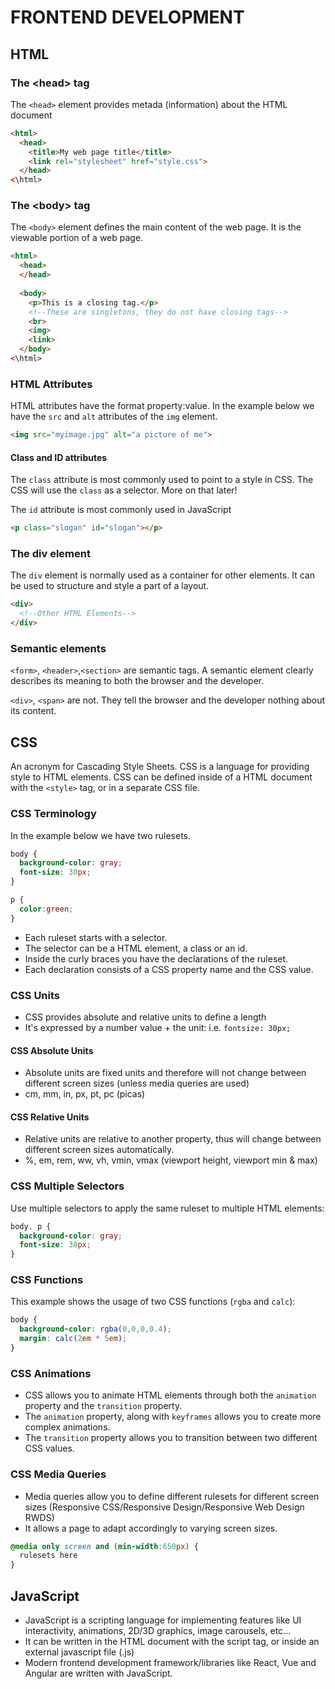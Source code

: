 # FRONTEND DEVELOPMENT

## HTML

### The \<head\> tag

The `<head>` element provides metada (information) about the HTML document

``` html
<html>
  <head>
    <title>My web page title</title>
    <link rel="stylesheet" href="style.css">
  </head>
<\html>
```

### The \<body\> tag

The `<body>` element defines the main content of the web page. It is the viewable portion of a web page.

``` html
<html>
  <head>
  </head>
    
  <body>
    <p>This is a closing tag.</p>
    <!--These are singletons, they do not have closing tags-->
    <br> 
    <img>
    <link>
  </body>
<\html>
```

### HTML Attributes

HTML attributes have the format property:value. In the example below we have the `src` and `alt` attributes of the `img` element.

``` html
<img src="myimage.jpg" alt="a picture of me">
```

####  Class and ID attributes

The `class` attribute is most commonly used to point to a style in CSS. The CSS will use the `class` as a selector. More on that later!

The `id` attribute is most commonly used in JavaScript


``` html
<p class="slogan" id="slogan"></p>
```

### The div element

The `div` element is normally used as a container for other elements. It can be used to structure and style a part of a layout.

``` html
<div>
  <!--Other HTML Elements-->
</div>
```
### Semantic elements

`<form>`, `<header>`,`<section>` are semantic tags. A semantic element clearly describes its meaning to both the browser and the developer.

`<div>`, `<span>` are not. They tell the browser and the developer nothing about its content.

## CSS

An acronym for Cascading Style Sheets. CSS is a language for providing style to HTML elements. CSS can be defined inside of a HTML document with the `<style>` tag, or in a separate CSS file.

### CSS Terminology

In the example below we have two rulesets. 

``` css
body {
  background-color: gray;
  font-size: 30px;
} 

p {
  color:green;
}
```

* Each ruleset starts with a selector. 
* The selector can be a HTML element, a class or an id. 
* Inside the curly braces you have the declarations of the ruleset. 
* Each declaration consists of a CSS property name and the CSS value.
  
 
### CSS Units

* CSS provides absolute and relative units to define a length
* It's expressed by a number value + the unit: i.e. `fontsize: 30px;`

#### CSS Absolute Units

* Absolute units are fixed units and therefore will not change between different screen sizes (unless media queries are used)
* cm, mm, in, px, pt, pc (picas)

#### CSS Relative Units

* Relative units are relative to another property, thus will change between different screen sizes automatically.
* %, em, rem, ww, vh, vmin, vmax (viewport height, viewport min & max)
  
### CSS Multiple Selectors

Use multiple selectors to apply the same ruleset to multiple HTML elements:

``` css
body, p {
  background-color: gray;
  font-size: 30px;
}
```

### CSS Functions

This example shows the usage of two CSS functions (`rgba` and `calc`):

``` css
body {
  background-color: rgba(0,0,0,0.4);
  margin: calc(2em * 5em);
}
```

### CSS Animations

* CSS allows you to animate HTML elements through both the `animation` property and the `transition` property.
* The `animation` property, along with `keyframes` allows you to create more complex animations.
* The `transition` property allows you to transition between two different CSS values.

### CSS Media Queries

* Media queries allow you to define different rulesets for different screen sizes (Responsive CSS/Responsive Design/Responsive Web Design RWDS)
* It allows a page to adapt accordingly to varying screen sizes.
  
``` css
@media only screen and (min-width:650px) {
  rulesets here
}
```

## JavaScript

* JavaScript is a scripting language for implementing features like UI interactivity, animations, 2D/3D graphics, image carousels, etc...
* It can be written in the HTML document with the script tag, or inside an external javascript file (.js)
* Modern frontend development framework/libraries like React, Vue and Angular are written with JavaScript.



